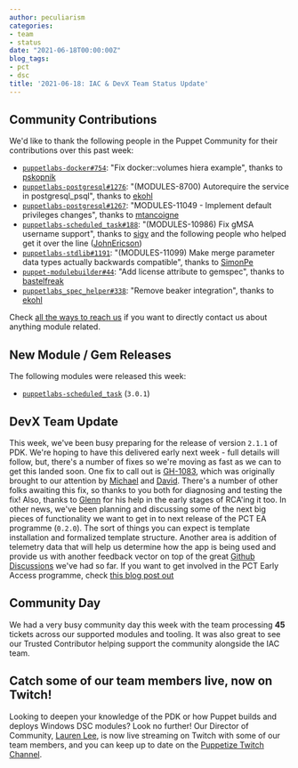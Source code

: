 ```yaml
---
author: peculiarism
categories:
- team
- status
date: "2021-06-18T00:00:00Z"
blog_tags:
- pct
- dsc
title: '2021-06-18: IAC & DevX Team Status Update'
---
```


## Community Contributions

We'd like to thank the following people in the Puppet Community for their contributions over this past week:

- [`puppetlabs-docker#754`][puppetlabs-docker-pr-754]: "Fix docker::volumes hiera example", thanks to [pskopnik][pskopnik]
- [`puppetlabs-postgresql#1276`][puppetlabs-postgresql-pr-1276]: "(MODULES-8700) Autorequire the service in postgresql_psql", thanks to [ekohl][ekohl]
- [`puppetlabs-postgresql#1267`][puppetlabs-postgresql-pr-1267]: "MODULES-11049 - Implement default privileges changes", thanks to [mtancoigne][mtancoigne]
- [`puppetlabs-scheduled_task#188`][puppetlabs-scheduled_task-pr-188]: "(MODULES-10986) Fix gMSA username support", thanks to [sigv][sigv] and the following people who helped get it over the line ([JohnEricson][JohnEricson])
- [`puppetlabs-stdlib#1191`][puppetlabs-stdlib-pr-1191]: "(MODULES-11099) Make merge parameter data types actually backwards compatible", thanks to [SimonPe][SimonPe]
- [`puppet-modulebuilder#44`][puppet-modulebuilder-pr-44]: "Add license attribute to gemspec", thanks to [bastelfreak][bastelfreak]
- [`puppetlabs_spec_helper#338`][puppetlabs_spec_helper-pr-338]: "Remove beaker integration", thanks to [ekohl][ekohl]

Check [all the ways to reach us](/blog/updates/2021-01-20-reaching-out.md) if you want to directly contact us about anything module related.

## New Module / Gem Releases

The following modules were released this week:

- [`puppetlabs-scheduled_task`][puppetlabs-scheduled_task] (`3.0.1`)

  [puppetlabs-scheduled_task]: https://github.com/puppetlabs/puppetlabs-scheduled_task
  [puppetlabs-docker-pr-754]: https://github.com/puppetlabs/puppetlabs-docker/pull/754
  [pskopnik]: https://github.com/pskopnik
  [puppetlabs-postgresql-pr-1276]: https://github.com/puppetlabs/puppetlabs-postgresql/pull/1276
  [ekohl]: https://github.com/ekohl
  [puppetlabs-postgresql-pr-1267]: https://github.com/puppetlabs/puppetlabs-postgresql/pull/1267
  [mtancoigne]: https://github.com/mtancoigne
  [puppetlabs-scheduled_task-pr-188]: https://github.com/puppetlabs/puppetlabs-scheduled_task/pull/188
  [sigv]: https://github.com/sigv
  [JohnEricson]: https://github.com/JohnEricson
  [puppetlabs-stdlib-pr-1191]: https://github.com/puppetlabs/puppetlabs-stdlib/pull/1191
  [SimonPe]: https://github.com/SimonPe
  [puppet-modulebuilder-pr-44]: https://github.com/puppetlabs/puppet-modulebuilder/pull/44
  [bastelfreak]: https://github.com/bastelfreak
  [puppetlabs_spec_helper-pr-338]: https://github.com/puppetlabs/puppetlabs_spec_helper/pull/338
  
## DevX Team Update
This week, we've been busy preparing for the release of version `2.1.1` of PDK.
We're hoping to have this delivered early next week - full details will follow, but, there's a number of fixes so we're moving as fast as we can to get this landed soon.
One fix to call out is [GH-1083](https://github.com/puppetlabs/pdk/issues/1083), which was originally brought to our attention by [Michael][Michael] and [David][DavidSwan].
There's a number of other folks awaiting this fix, so thanks to you both for diagnosing and testing the fix!
Also, thanks to [Glenn](https://github.com/glennsarti) for his help in the early stages of RCA'ing it too.
In other news, we've been planning and discussing some of the next big pieces of functionality we want to get in to next release of the PCT EA programme (`0.2.0`).
The sort of things you can expect is template installation and formalized template structure.
Another area is addition of telemetry data that will help us determine how the app is being used and provide us with another feedback vector on top of the great [Github Discussions](https://github.com/puppetlabs/pdkgo/discussions) we've had so far.
If you want to get involved in the PCT Early Access programme, check [this blog post out]( /blog/updates/2021-06-04-pct-early-release.md)

## Community Day

We had a very busy community day this week with the team processing **45** tickets across our supported modules and tooling. It was also great to see our Trusted Contributor helping support the community alongside the IAC team.

## Catch some of our team members live, now on Twitch!
Looking to deepen your knowledge of the PDK or how Puppet builds and deploys Windows DSC modules? Look no further! Our Director of Community, [Lauren Lee](https://twitter.com/LoLoCoding), is now live streaming on Twitch with some of our team members, and you can keep up to date on the [Puppetize Twitch Channel](https://www.twitch.tv/puppetize). 

<!-- check https://tickets.puppetlabs.com/secure/RapidBoard.jspa?rapidView=1176&quickFilter=8745 for other tickets closed out this week that should be mentioned here -->

  [Adrian]:             https://github.com/adrianiurca
  [Ben]:                https://github.com/binford2k
  [Ciaran]:             https://github.com/sanfrancrisko
  [Daiana]:             https://github.com/daianamezdrea
  [Danny]:              https://github.com/carabasdaniel
  [DavidArmstrong]:     https://github.com/da-ar
  [DavidSchmitt]:       https://github.com/DavidS
  [DavidSwan]:          https://github.com/david22swan
  [Disha]:              https://github.com/Disha-maker
  [James]:              https://github.com/jpogran
  [Lore]:               https://github.com/lionce
  [Michael]:            https://github.com/michaeltlombardi
  [Paula]:              https://github.com/pmcmaw
  [Sheena]:             https://github.com/sheenaajay
  [Supported Modules]:  https://puppetlabs.github.io/iac/modules/
  [Tools]:              https://puppetlabs.github.io/iac/tools/
